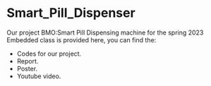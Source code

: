 # Smart_Pill_Dispenser
Our project BMO:Smart Pill Dispensing machine for the spring 2023 Embedded class is provided here, you can find the:
- Codes for our project.
- Report.
- Poster.
- Youtube video.

